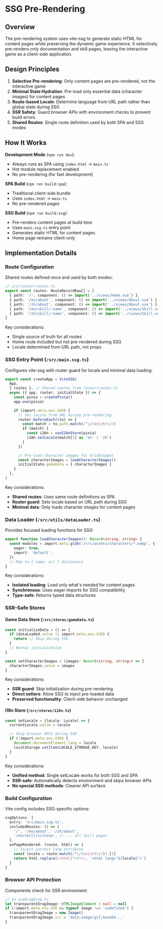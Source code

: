 # SSG Pre-Rendering

## Overview

The pre-rendering system uses vite-ssg to generate static HTML for content pages while preserving the dynamic game experience. It selectively pre-renders only documentation and skill pages, leaving the interactive game as a client-side application.

## Design Principles

1. **Selective Pre-rendering**: Only content pages are pre-rendered, not the interactive game
2. **Minimal State Hydration**: Pre-load only essential data (character images) for content pages
3. **Route-based Locale**: Determine language from URL path rather than global state during SSG
4. **SSR Safety**: Guard browser APIs with environment checks to prevent build errors
5. **Shared Routes**: Single route definition used by both SPA and SSG modes

## How It Works

**Development Mode** (`npm run dev`):

- Always runs as SPA using `index.html` → `main.ts`
- Hot module replacement enabled
- No pre-rendering (for fast development)

**SPA Build** (`npm run build:spa`):

- Traditional client-side bundle
- Uses `index.html` → `main.ts`
- No pre-rendered pages

**SSG Build** (`npm run build:ssg`):

- Pre-renders content pages at build time
- Uses `main.ssg.ts` entry point
- Generates static HTML for content pages
- Home page remains client-only

## Implementation Details

### Route Configuration

Shared routes defined once and used by both modes:

```typescript
// src/router/routes.ts
export const routes: RouteRecordRaw[] = [
  { path: '/', component: () => import('../views/Home.vue') },
  { path: '/en/about', component: () => import('../views/About.vue') },
  { path: '/zh/about', component: () => import('../views/About.vue') },
  { path: '/en/skill/:name', component: () => import('../views/Skill.vue'), props: true },
  { path: '/zh/skill/:name', component: () => import('../views/Skill.vue'), props: true },
]
```

Key considerations:

- Single source of truth for all routes
- Home route included but not pre-rendered during SSG
- Locale determined from URL path, not props

### SSG Entry Point (`/src/main.ssg.ts`)

Configures vite-ssg with router guard for locale and minimal data loading:

```typescript
export const createApp = ViteSSG(
  App,
  { routes }, // Shared routes from router/routes.ts
  async ({ app, router, initialState }) => {
    const pinia = createPinia()
    app.use(pinia)

    if (import.meta.env.SSR) {
      // Set locale from URL during pre-rendering
      router.beforeEach((to) => {
        const match = to.path.match(/^\/(en|zh)\//)
        if (match) {
          const i18n = useI18nStore(pinia)
          i18n.setLocale(match[1] as 'en' | 'zh')
        }
      })

      // Pre-load character images for GridSnippet
      const characterImages = loadCharacterImages()
      initialState.gameData = { characterImages }
    }
  },
)
```

Key considerations:

- **Shared routes**: Uses same route definitions as SPA
- **Router guard**: Sets locale based on URL path during SSG
- **Minimal data**: Only loads character images for content pages

### Data Loader (`/src/utils/dataLoader.ts`)

Provides focused loading functions for SSG:

```typescript
export function loadCharacterImages(): Record<string, string> {
  const modules = import.meta.glob('/src/assets/characters/*.webp', {
    eager: true,
    import: 'default',
  })
  // Map to { name: url } dictionary
}
```

Key considerations:

- **Isolated loading**: Load only what's needed for content pages
- **Synchronous**: Uses eager imports for SSG compatibility
- **Type-safe**: Returns typed data structures

### SSR-Safe Stores

#### Game Data Store (`/src/stores/gameData.ts`)

```typescript
const initializeData = () => {
  if (dataLoaded.value || import.meta.env.SSR) {
    return // Skip during SSG
  }
  // Normal initialization
}

const setCharacterImages = (images: Record<string, string>) => {
  characterImages.value = images
}
```

Key considerations:

- **SSR guard**: Skip initialization during pre-rendering
- **Direct setters**: Allow SSG to inject pre-loaded data
- **Preserved functionality**: Client-side behavior unchanged

#### i18n Store (`/src/stores/i18n.ts`)

```typescript
const setLocale = (locale: Locale) => {
  currentLocale.value = locale

  // Skip browser APIs during SSR
  if (!import.meta.env.SSR) {
    document.documentElement.lang = locale
    localStorage.setItem(LOCALE_STORAGE_KEY, locale)
  }
}
```

Key considerations:

- **Unified method**: Single setLocale works for both SSG and SPA
- **SSR-safe**: Automatically detects environment and skips browser APIs
- **No special SSG methods**: Cleaner API surface

### Build Configuration

Vite config includes SSG-specific options:

```typescript
ssgOptions: {
  entry: 'src/main.ssg.ts',
  includedRoutes: () => [
    '/', '/en/about', '/zh/about',
    '/en/skill/silvina', // ... all skill pages
  ],
  onPageRendered: (route, html) => {
    // Inject correct lang attribute
    const locale = route.match(/^\/(en|zh)\//)?.[1]
    return html.replace(/<html[^>]*>/, `<html lang="${locale}">`)
  }
}
```

### Browser API Protection

Components check for SSR environment:

```typescript
// In useDragDrop.ts
let transparentDragImage: HTMLImageElement | null = null
if (!import.meta.env.SSR && typeof Image !== 'undefined') {
  transparentDragImage = new Image()
  transparentDragImage.src = 'data:image/gif;base64...'
}
```
